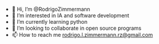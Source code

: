 - 👋 Hi, I’m @RodrigoZimmermann
- 👀 I’m interested in IA and software development
- 🌱 I’m currently learning python
- 💞️ I’m looking to collaborate in open source programs
- 📫 How to reach me rodrigo.l.zimmermann.rz@gmail.com

